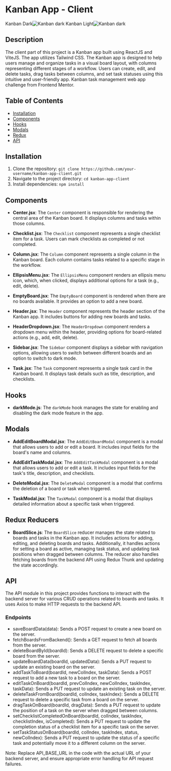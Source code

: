 # Kanban App - Client

Kanban Dark![Kanban dark](https://github.com/Alexandre-ead-dev/Kanban/assets/94064067/1192df46-7efe-42d1-b7e0-45fd03cc2da8)
Kanban Light![Kanban dark](https://github.com/Alexandre-ead-dev/Kanban/assets/94064067/5b9d98c5-207e-409a-b93f-339f5532bf6b)

## Description

The client part of this project is a Kanban app built using ReactJS and ViteJS. The app utilizes Tailwind CSS. The Kanban app is designed to help users manage and organize tasks in a visual board layout, with columns representing different stages of a workflow. Users can create, edit, and delete tasks, drag tasks between columns, and set task statuses using this intuitive and user-friendly app. Kanban task management web app challenge from Frontend Mentor.

## Table of Contents

- [Installation](#installation)
- [Components](#components)
- [Hooks](#hooks)
- [Modals](#modals)
- [Redux](#redux)
- [API](#api)

## Installation

1. Clone the repository: `git clone https://github.com/your-username/kanban-app-client.git`
2. Navigate to the project directory: `cd kanban-app-client`
3. Install dependencies: `npm install`

## Components

- **Center.jsx**: The `Center` component is responsible for rendering the central area of the Kanban board. It displays columns and tasks within those columns.

- **Checklist.jsx**: The `Checklist` component represents a single checklist item for a task. Users can mark checklists as completed or not completed.

- **Column.jsx**: The `Column` component represents a single column in the Kanban board. Each column contains tasks related to a specific stage in the workflow.

- **EllipsisMenu.jsx**: The `EllipsisMenu` component renders an ellipsis menu icon, which, when clicked, displays additional options for a task (e.g., edit, delete).

- **EmptyBoard.jsx**: The `EmptyBoard` component is rendered when there are no boards available. It provides an option to add a new board.

- **Header.jsx**: The `Header` component represents the header section of the Kanban app. It includes buttons for adding new boards and tasks.

- **HeaderDropdown.jsx**: The `HeaderDropdown` component renders a dropdown menu within the header, providing options for board-related actions (e.g., add, edit, delete).

- **Sidebar.jsx**: The `Sidebar` component displays a sidebar with navigation options, allowing users to switch between different boards and an option to switch to dark mode.

- **Task.jsx**: The `Task` component represents a single task card in the Kanban board. It displays task details such as title, description, and checklists.

## Hooks

- **darkMode.js**: The `darkMode` hook manages the state for enabling and disabling the dark mode feature in the app.

## Modals

- **AddEditBoardModal.jsx**: The `AddEditBoardModal` component is a modal that allows users to add or edit a board. It includes input fields for the board's name and columns.

- **AddEditTaskModal.jsx**: The `AddEditTaskModal` component is a modal that allows users to add or edit a task. It includes input fields for the task's title, description, and checklists.

- **DeleteModal.jsx**: The `DeleteModal` component is a modal that confirms the deletion of a board or task when triggered.

- **TaskModal.jsx**: The `TaskModal` component is a modal that displays detailed information about a specific task when triggered.

## Redux Reducers

- **BoardSlice.js**: The `BoardSlice` reducer manages the state related to boards and tasks in the Kanban app. It includes actions for adding, editing, and deleting boards and tasks. Additionally, it handles actions for setting a board as active, managing task status, and updating task positions when dragged between columns. The reducer also handles fetching boards from the backend API using Redux Thunk and updating the state accordingly.

## API
The API module in this project provides functions to interact with the backend server for various CRUD operations related to boards and tasks. It uses Axios to make HTTP requests to the backend API.

### Endpoints

- saveBoardData(data): Sends a POST request to create a new board on the server.
- fetchBoardsFromBackend(): Sends a GET request to fetch all boards from the server.
- deleteBoardById(boardId): Sends a DELETE request to delete a specific board from the server.
- updateBoardData(boardId, updatedData): Sends a PUT request to update an existing board on the server.
- addTaskToBoard(boardId, newColIndex, taskData): Sends a POST request to add a new task to a board on the server.
- editTaskOnBoard(boardId, prevColIndex, newColIndex, taskIndex, taskData): Sends a PUT request to update an existing task on the server.
- deleteTaskFromBoard(boardId, colIndex, taskIndex): Sends a DELETE request to delete a specific task from a board on the server.
- dragTaskOnBoard(boardId, dragData): Sends a PUT request to update the position of a task on the server when dragged between columns.
- setChecklistCompletedOnBoard(boardId, colIndex, taskIndex, checklistIndex, isCompleted): Sends a PUT request to update the completion status of a checklist item for a specific task on the server.
- setTaskStatusOnBoard(boardId, colIndex, taskIndex, status, newColIndex): Sends a PUT request to update the status of a specific task and potentially move it to a different column on the server.
  
Note: Replace API_BASE_URL in the code with the actual URL of your backend server, and ensure appropriate error handling for API request failures.






